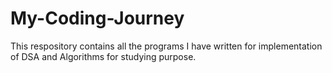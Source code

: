 # My-Coding-Journey
This respository contains all the programs I have written for implementation of DSA and Algorithms for studying purpose.

